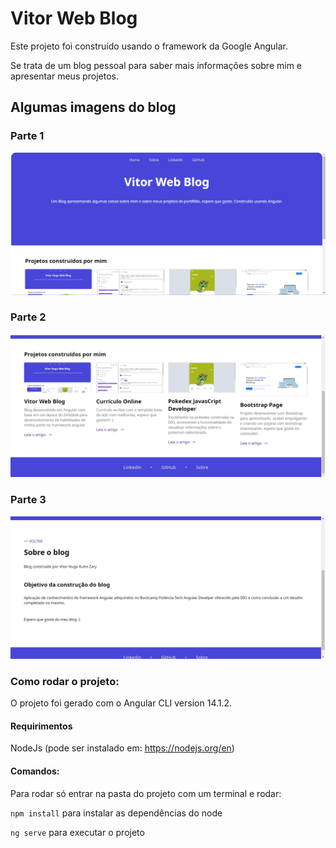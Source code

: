 # Vitor Web Blog

Este projeto foi construído usando o framework da Google Angular.

Se trata de um blog pessoal para saber mais informações sobre mim e apresentar meus projetos.

## Algumas imagens do blog

### Parte 1
![Vitor Blog parte 1](/src/assets/Vitor-Blog-pt1.png)

### Parte 2
![Vitor Blog parte 2](/src/assets/Vitor-Blog-pt2.png)

### Parte 3
![Vitor Blog parte 4](/src/assets/Vitor-Blog-pt4.png)

### Como rodar o projeto:

O projeto foi gerado com o Angular CLI version 14.1.2.

#### Requirimentos
NodeJs (pode ser instalado em: https://nodejs.org/en)

#### Comandos:
Para rodar só entrar na pasta do projeto com um terminal e rodar:

`npm install` para instalar as dependências do node

`ng serve` para executar o projeto
